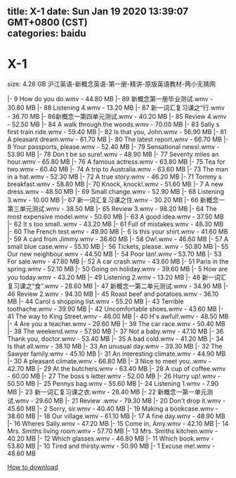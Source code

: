 
title: X-1
date: Sun Jan 19 2020 13:39:07 GMT+0800 (CST)    
categories: baidu
---

# X-1
size: 4.26 GB
 沪江英语-新概念英语-第一册-精讲-原版英语教材-两小无猜网
 
|- 9  How do you do.wmv - 44.80 MB
|- 89 新概念第一册毕业测试.wmv - 30.80 MB
|- 88 Listening 4.wmv - 13.20 MB
|- 87 新一词汇复习课之“行.wmv - 36.70 MB
|- 86新概念一第四单元测试.wmv - 40.20 MB
|- 85  Review 4.wmv - 52.50 MB
|- 84 A walk through the woods.wmv - 70.00 MB
|- 83 Sally s first train ride.wmv - 59.40 MB
|- 82 Is that you, John.wmv - 56.90 MB
|- 81 A pleasant dream.wmv - 61.70 MB
|- 80 The latest report.wmv - 66.70 MB
|- 8  Your passports, please.wmv - 52.40 MB
|- 79 Sensational news!.wmv - 53.90 MB
|- 78 Don t be so sure!.wmv - 48.90 MB
|- 77 Seventy miles an hour.wmv - 65.80 MB
|- 76 A famous actress.wmv - 63.80 MB
|- 75 Tea for two.wmv - 60.40 MB
|- 74 A trip to Australia.wmv - 63.60 MB
|- 73 The man in a hat.wmv - 52.30 MB
|- 72 A true story.wmv - 46.20 MB
|- 71 Tommy s breakfast.wmv - 58.80 MB
|- 70 Knock, knock!.wmv - 51.60 MB
|- 7  A new dress.wmv - 48.50 MB
|- 69 Small change.wmv - 52.90 MB
|- 68  Listening 3.wmv - 10.00 MB
|- 67 新一词汇复习课之住.wmv - 30.20 MB
|- 66 新概念一第三单元测试.wmv - 38.50 MB
|- 65 Review 3.wmv - 98.20 MB
|- 64 The most expensive model.wmv - 50.60 MB
|- 63 A good idea.wmv - 37.50 MB
|- 62 It s too small..wmv - 43.20 MB
|- 61 Full of mistakes.wmv - 48.30 MB
|- 60 The French test.wmv - 49.90 MB
|- 6  Is this your shirt.wmv - 41.60 MB
|- 59 A card from Jimmy.wmv - 36.60 MB
|- 58 Ow!.wmv - 46.60 MB
|- 57 A small blue case.wmv - 55.10 MB
|- 56 Tickets, please..wmv - 50.80 MB
|- 55 Our new neighbour.wmv - 44.50 MB
|- 54 Poor Ian!.wmv - 53.70 MB
|- 53 For sale.wmv - 47.80 MB
|- 52 A car crash.wmv - 43.60 MB
|- 51 Paris in the spring.wmv - 52.10 MB
|- 50 Going on holiday.wmv - 39.60 MB
|- 5  How are you today.wmv - 43.20 MB
|- 49 Listening 2.wmv - 13.20 MB
|- 48 新一词汇复习课之“食”.wmv - 28.60 MB
|- 47 新概念一第二单元测试.wmv - 34.90 MB
|- 46 Review 2.wmv - 94.30 MB
|- 45   Roast beef and potatoes.wmv - 36.10 MB
|- 44 Carol s shopping list.wmv - 55.20 MB
|- 43 Terrible toothache.wmv - 39.90 MB
|- 42 Uncomfortable shoes.wmv - 43.60 MB
|- 41 The way to King Street.wmv - 48.00 MB
|- 40 H's awful!.wmv - 48.50 MB
|- 4  Are you a teacher.wmv - 29.60 MB
|- 39 The car race.wmv - 50.40 MB
|- 38 The weekend.wmv - 57.90 MB
|- 37 Not a baby.wmv - 47.10 MB
|- 36 Thank you, doctor.wmv - 53.40 MB
|- 35 A bad cold.wmv - 41.20 MB
|- 34  Is that all.wmv - 38.10 MB
|- 33  An unusual day.wmv - 39.30 MB
|- 32  The Sawyer family.wmv - 45.10 MB
|- 31 An interesting climate.wmv - 44.90 MB
|- 30 A pleasant climate.wmv - 66.80 MB
|- 3  Nice to meet you..wmv - 42.70 MB
|- 29 At the butchers.wmv - 63.40 MB
|- 28  A cup of coffee.wmv - 60.00 MB
|- 27  The boss s letter.wmv - 52.00 MB
|- 26  Hurry up!.wmv - 50.50 MB
|- 25  Pennys bag.wmv - 55.60 MB
|- 24  Listening 1.wmv - 7.90 MB
|- 23  新一词汇复习课之衣.wmv - 28.40 MB
|- 22  新概念一第一单元测试.wmv - 29.60 MB
|- 21  Review .wmv - 79.30 MB
|- 20  Don't drop it.wmv - 45.60 MB
|- 2  Sorry, sir.wmv - 40.40 MB
|- 19  Making a bookcase.wmv - 38.60 MB
|- 18  Our village.wmv - 61.10 MB
|- 17  A fine day.wmv - 48.90 MB
|- 16  Wheres Sally.wmv - 47.20 MB
|- 15  Come in, Amy.wmv - 42.10 MB
|- 14  Mrs. Smiths living room.wmv - 57.70 MB
|- 13  Mrs. Smiths kitchen.wmv - 40.20 MB
|- 12  Which glasses.wmv - 46.80 MB
|- 11  Which book.wmv - 53.80 MB
|- 10  Tired and thirsty.wmv - 50.90 MB
|- 1  Excuse me!.wmv - 48.60 MB

[How to download](https://bpcam.bemobtrk.com/go/2ceec3aa-1ca2-46d6-b9ff-aaa5c184517c?jno=2775)